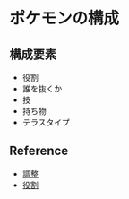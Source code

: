 # ポケモンの構成

## 構成要素

-   役割
-   誰を抜くか
-   技
-   持ち物
-   テラスタイプ

## Reference

-   [調整](./調整.md)
-   [役割](./役割.md)

